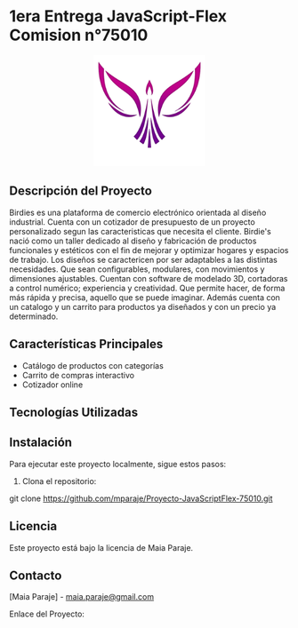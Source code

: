# 1era Entrega JavaScript-Flex Comision n°75010

<p align="center">
  <img src="./assets/logo.png" alt="Birdies Clothes Logo" width="200"/>
</p>

## Descripción del Proyecto

Birdies es una plataforma de comercio electrónico orientada al diseño industrial.  Cuenta con un cotizador de presupuesto de un proyecto personalizado segun las caracteristicas que necesita el cliente.
Birdie's nació como un taller dedicado al diseño y fabricación de productos funcionales y estéticos con el fin de mejorar y optimizar hogares y espacios de trabajo. Los diseños se caractericen por ser adaptables a las distintas necesidades. Que sean configurables, modulares, con movimientos y dimensiones ajustables. Cuentan con software de modelado 3D, cortadoras a control numérico; experiencia y creatividad. Que permite hacer, de forma más rápida y precisa, aquello que se puede imaginar. Además cuenta con un catalogo y un carrito para productos ya diseñados y con un precio ya determinado.

## Características Principales

- Catálogo de productos con categorías
- Carrito de compras interactivo
- Cotizador online

## Tecnologías Utilizadas

## Instalación

Para ejecutar este proyecto localmente, sigue estos pasos:

1. Clona el repositorio:

git clone https://github.com/mparaje/Proyecto-JavaScriptFlex-75010.git

## Licencia

Este proyecto está bajo la licencia de Maia Paraje.

## Contacto

[Maia Paraje] - maia.paraje@gmail.com

Enlace del Proyecto: